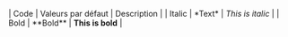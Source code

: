 | Code        | Valeurs par défaut      | Description |
| Italic  	| \*Text\* 	| *This is italic* 	|
| Bold  	| \*\*Bold\*\* 	| **This is bold** 	|